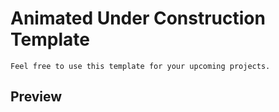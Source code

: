 # Animated Under Construction Template

``` 
Feel free to use this template for your upcoming projects.
```

## Preview

